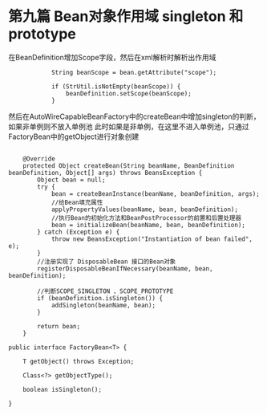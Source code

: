 # 第九篇 Bean对象作用域 singleton 和 prototype

在BeanDefinition增加Scope字段，然后在xml解析时解析出作用域
```
            String beanScope = bean.getAttribute("scope");
            
            if (StrUtil.isNotEmpty(beanScope)) {
                beanDefinition.setScope(beanScope);
            }
```


然后在AutoWireCapableBeanFactory中的createBean中增加singleton的判断，如果非单例则不放入单例池
此时如果是非单例，在这里不进入单例池，只通过FactoryBean中的getObject进行对象创建
```

    @Override
    protected Object createBean(String beanName, BeanDefinition beanDefinition, Object[] args) throws BeansException {
        Object bean = null;
        try {
            bean = createBeanInstance(beanName, beanDefinition, args);
            //给Bean填充属性
            applyPropertyValues(beanName, bean, beanDefinition);
            //执行Bean的初始化方法和BeanPostProcessor的前置和后置处理器
            bean = initializeBean(beanName, bean, beanDefinition);
        } catch (Exception e) {
            throw new BeansException("Instantiation of bean failed", e);
        }
        //注册实现了 DisposableBean 接口的Bean对象
        registerDisposableBeanIfNecessary(beanName, bean, beanDefinition);

        //判断SCOPE_SINGLETON 、SCOPE_PROTOTYPE
        if (beanDefinition.isSingleton()) {
            addSingleton(beanName, bean);
        }

        return bean;
    }
```

```
public interface FactoryBean<T> {

    T getObject() throws Exception;

    Class<?> getObjectType();

    boolean isSingleton();

}

```